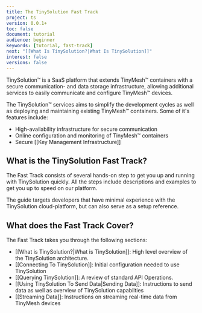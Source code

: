 ```yaml
---
title: The TinySolution Fast Track
project: ts
version: 0.0.1+
toc: false
document: tutorial
audience: beginner
keywords: [tutorial, fast-track]
next: "[[What Is TinySolution?|What Is TinySolution]]"
interest: false
versions: false
---
```


TinySolution™ is a SaaS platform that extends TinyMesh™ containers with
a secure communication- and data storage infrastructure, allowing
additional services to easily communicate and configure TinyMesh™
devices.

The TinySolution™ services aims to simplify the development cycles
as well as deploying and maintaining existing TinyMesh™ containers. Some
of it's features include:

* High-availability infrastructure for secure communication
* Online configuration and monitoring of TinyMesh™ containers
* Secure [[Key Management Infrastructure]]

## What is the TinySolution Fast Track?

The Fast Track consists of several hands-on step to get you up and
running with TinySolution quickly. All the steps include descriptions
and examples to get you up to speed on our platform.

The guide targets developers that have minimal experience with the
TinySolution cloud-platform, but can also serve as a setup reference.

## What does the Fast Track Cover?

The Fast Track takes you through the following sections:

* [[What is TinySolution?|What is TinySolution]]: High level overview of the TinySolution architecture.
* [[Connecting To TinySolution]]: Initial configuration needed to use TinySolution
* [[Querying TinySolution]]: A review of standard API Operations.
* [[Using TinySolution To Send Data|Sending Data]]: Instructions to send data as well as overview of TinySolution capabilties
* [[Streaming Data]]: Instructions on streaming real-time data from TinyMesh devices
